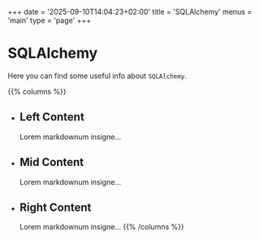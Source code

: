 +++
date = '2025-09-10T14:04:23+02:00'
title = 'SQLAlchemy'
menus = 'main'
type = 'page'
+++

# SQLAlchemy

Here you can find some useful info about `SQLAlchemy`.

{{% columns %}}
- ## Left Content
  Lorem markdownum insigne...

- ## Mid Content
  Lorem markdownum insigne...

- ## Right Content
  Lorem markdownum insigne...
{{% /columns %}}